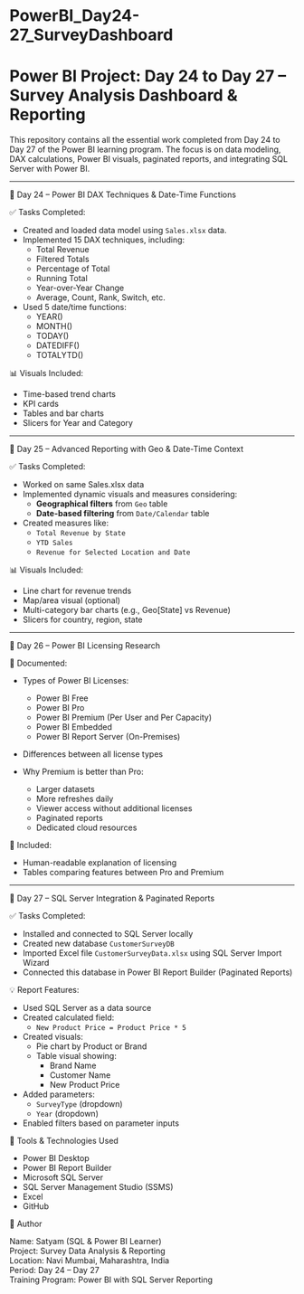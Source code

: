 # PowerBI_Day24-27_SurveyDashboard
# Power BI Project: Day 24 to Day 27 – Survey Analysis Dashboard & Reporting

This repository contains all the essential work completed from Day 24 to Day 27 of the Power BI learning program. The focus is on data modeling, DAX calculations, Power BI visuals, paginated reports, and integrating SQL Server with Power BI.

---

📅 Day 24 – Power BI DAX Techniques & Date-Time Functions

✅ Tasks Completed:
- Created and loaded data model using `Sales.xlsx` data.
- Implemented 15 DAX techniques, including:
  - Total Revenue
  - Filtered Totals
  - Percentage of Total
  - Running Total
  - Year-over-Year Change
  - Average, Count, Rank, Switch, etc.
- Used 5 date/time functions:
  - YEAR()
  - MONTH()
  - TODAY()
  - DATEDIFF()
  - TOTALYTD()

📊 Visuals Included:
- Time-based trend charts
- KPI cards
- Tables and bar charts
- Slicers for Year and Category

---

📅 Day 25 – Advanced Reporting with Geo & Date-Time Context

✅ Tasks Completed:
- Worked on same Sales.xlsx data
- Implemented dynamic visuals and measures considering:
  - **Geographical filters** from `Geo` table
  - **Date-based filtering** from `Date/Calendar` table
- Created measures like:
  - `Total Revenue by State`
  - `YTD Sales`
  - `Revenue for Selected Location and Date`

📊 Visuals Included:
- Line chart for revenue trends
- Map/area visual (optional)
- Multi-category bar charts (e.g., Geo[State] vs Revenue)
- Slicers for country, region, state

---

📅 Day 26 – Power BI Licensing Research

📖 Documented:
- Types of Power BI Licenses:
  - Power BI Free
  - Power BI Pro
  - Power BI Premium (Per User and Per Capacity)
  - Power BI Embedded
  - Power BI Report Server (On-Premises)

- Differences between all license types
- Why Premium is better than Pro:
  - Larger datasets
  - More refreshes daily
  - Viewer access without additional licenses
  - Paginated reports
  - Dedicated cloud resources

📄 Included:
- Human-readable explanation of licensing
- Tables comparing features between Pro and Premium

---

📅 Day 27 – SQL Server Integration & Paginated Reports

✅ Tasks Completed:
- Installed and connected to SQL Server locally
- Created new database `CustomerSurveyDB`
- Imported Excel file `CustomerSurveyData.xlsx` using SQL Server Import Wizard
- Connected this database in Power BI Report Builder (Paginated Reports)

💡 Report Features:
- Used SQL Server as a data source
- Created calculated field:
  - `New Product Price = Product Price * 5`
- Created visuals:
  - Pie chart by Product or Brand
  - Table visual showing:
    - Brand Name
    - Customer Name
    - New Product Price
- Added parameters:
  - `SurveyType` (dropdown)
  - `Year` (dropdown)
- Enabled filters based on parameter inputs

🚀 Tools & Technologies Used

- Power BI Desktop
- Power BI Report Builder
- Microsoft SQL Server
- SQL Server Management Studio (SSMS)
- Excel
- GitHub

🔗 Author

Name: Satyam (SQL & Power BI Learner)  
Project: Survey Data Analysis & Reporting  
Location: Navi Mumbai, Maharashtra, India  
Period: Day 24 – Day 27  
Training Program: Power BI with SQL Server Reporting
